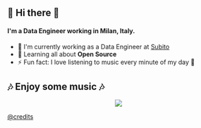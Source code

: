 ## 👋 Hi there 👋

#### I'm a Data Engineer working in Milan, Italy.

- 🏢 I'm currently working as a Data Engineer at [Subito](https://www.subito.it/)
- 🌱 Learning all about **Open Source**
- ⚡️ Fun fact: I love listening to music every minute of my day 🎵

## :notes: Enjoy some music :notes:

<p align="center">
  <a href="https://spotify-github-profile.vercel.app/api/view?uid=11123999062&redirect=true">
  <img align="center" src="https://spotify-github-profile.vercel.app/api/view?uid=11123999062&cover_image=true&theme=default&show_offline=false&background_color=121212&bar_color=53b14f&bar_color_cover=true"/>
</a></p>

[@credits](https://github.com/kittinan/spotify-github-profile)
